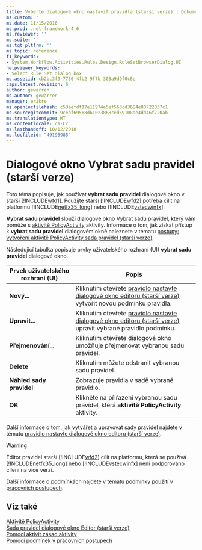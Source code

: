 ```yaml
---
title: Vyberte dialogové okno nastavit pravidla (starší verze) | Dokumentace Microsoftu
ms.custom: ''
ms.date: 11/15/2016
ms.prod: .net-framework-4.6
ms.reviewer: ''
ms.suite: ''
ms.tgt_pltfrm: ''
ms.topic: reference
f1_keywords:
- System.Workflow.Activities.Rules.Design.RuleSetBrowserDialog.UI
helpviewer_keywords:
- Select Rule Set dialog box
ms.assetid: cb2bc3f9-7730-4fb2-9f7b-303a9d9f0c8e
caps.latest.revision: 6
author: gewarren
ms.author: gewarren
manager: erikre
ms.openlocfilehash: c53aefdf17e11974e5ef563cd3684e80722837c1
ms.sourcegitcommit: 9ceaf69568d61023868ced59108ae4dd46f720ab
ms.translationtype: MT
ms.contentlocale: cs-CZ
ms.lasthandoff: 10/12/2018
ms.locfileid: "49195985"
---
```

# <a name="select-rule-set-dialog-box-legacy"></a>Dialogové okno Vybrat sadu pravidel (starší verze)
Toto téma popisuje, jak používat **vybrat sadu pravidel** dialogové okno v starší [!INCLUDE[wfd1](../includes/wfd1-md.md)]. Použijte starší [!INCLUDE[wfd2](../includes/wfd2-md.md)] potřeba cílit na platformu [!INCLUDE[netfx35_long](../includes/netfx35-long-md.md)] nebo [!INCLUDE[vstecwinfx](../includes/vstecwinfx-md.md)].  
  
 **Vybrat sadu pravidel** slouží dialogové okno Vybrat sadu pravidel, který vám pomůže s [aktivitě PolicyActivity](http://go.microsoft.com/fwlink?LinkID=65019) aktivity. Informace o tom, jak získat přístup k **vybrat sadu pravidel** dialogovém okně naleznete v tématu [postupy: vytvoření aktivitě PolicyActivity sada pravidel (starší verze)](../workflow-designer/how-to-create-a-policyactivity-rule-set-legacy.md).  
  
 Následující tabulka popisuje prvky uživatelského rozhraní (UI) **vybrat sadu pravidel** dialogové okno.  
  
|Prvek uživatelského rozhraní (UI)|Popis|  
|----------------|-----------------|  
|**Nový...**|Kliknutím otevřete [pravidlo nastavte dialogové okno editoru (starší verze)](../workflow-designer/rule-set-editor-dialog-box-legacy.md) vytvořit novou podmínku pravidla.|  
|**Upravit...**|Kliknutím otevřete [pravidlo nastavte dialogové okno editoru (starší verze)](../workflow-designer/rule-set-editor-dialog-box-legacy.md) upravit vybrané pravidlo podmínku.|  
|**Přejmenování...**|Kliknutím otevřete dialogové okno umožňuje přejmenovat vybranou sadu pravidel.|  
|**Delete**|Kliknutím můžete odstranit vybranou sadu pravidel.|  
|**Náhled sady pravidel**|Zobrazuje pravidla v sadě vybrané pravidlo.|  
|**OK**|Klikněte na přiřazení vybranou sadu pravidel, která **aktivitě PolicyActivity** aktivity.|  
  
 Další informace o tom, jak vytvářet a upravovat sady pravidel najdete v tématu [pravidlo nastavte dialogové okno editoru (starší verze)](../workflow-designer/rule-set-editor-dialog-box-legacy.md).  
  
> [!WARNING]
>  Editor pravidel starší [!INCLUDE[wfd2](../includes/wfd2-md.md)] cílit na platformu, která se používá [!INCLUDE[netfx35_long](../includes/netfx35-long-md.md)] nebo [!INCLUDE[vstecwinfx](../includes/vstecwinfx-md.md)] není podporováno cílení na více verzí.  
  
 Další informace o podmínkách najdete v tématu [podmínky použití v pracovních postupech](http://go.microsoft.com/fwlink?LinkID=65009).  
  
## <a name="see-also"></a>Viz také  
 [Aktivitě PolicyActivity](http://go.microsoft.com/fwlink?LinkID=65019)   
 [Sada pravidel dialogové okno Editor (starší verze)](../workflow-designer/rule-set-editor-dialog-box-legacy.md)   
 [Pomocí aktivit zásad aktivity](http://go.microsoft.com/fwlink?LinkID=65004)   
 [Pomocí podmínek v pracovních postupech](http://go.microsoft.com/fwlink?LinkID=65009)